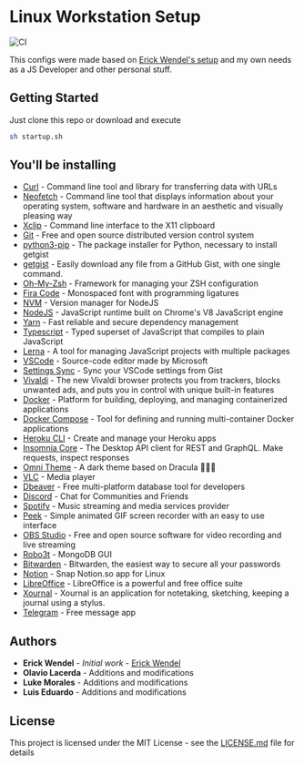 # Linux Workstation Setup

![CI](https://github.com/lukemorales/ubuntu-dev-setup/workflows/CI/badge.svg)

This configs were made based on [Erick Wendel&#39;s setup](https://github.com/ErickWendel/ew-ubuntu-setup) and my own needs as a JS Developer and other personal stuff.

## Getting Started

Just clone this repo or download and execute

```bash
sh startup.sh
```

## You'll be installing

- [Curl](https://curl.haxx.se/) - Command line tool and library for transferring data with URLs
- [Neofetch](https://github.com/dylanaraps/neofetch) - Command line tool that displays information about your operating system, software and hardware in an aesthetic and visually pleasing way
- [Xclip](https://opensource.com/article/19/7/xclip) - Command line interface to the X11 clipboard
- [Git](https://git-scm.com/) - Free and open source distributed version control system
- [python3-pip](https://www.python.org/) - The package installer for Python, necessary to install getgist
- [getgist](https://github.com/cuducos/getgist) - Easily download any file from a GitHub Gist, with one single command.
- [Oh-My-Zsh](https://ohmyz.sh/) - Framework for managing your ZSH configuration
- [Fira Code](https://github.com/tonsky/FiraCode) - Monospaced font with programming ligatures
- [NVM](https://github.com/nvm-sh/nvm) - Version manager for NodeJS
- [NodeJS](https://nodejs.org/en/) - JavaScript runtime built on Chrome's V8 JavaScript engine
- [Yarn](https://classic.yarnpkg.com/en/) - Fast reliable and secure dependency management
- [Typescript](https://www.typescriptlang.org/) - Typed superset of JavaScript that compiles to plain JavaScript
- [Lerna](https://github.com/lerna/lerna) - A tool for managing JavaScript projects with multiple packages
- [VSCode](https://code.visualstudio.com/) - Source-code editor made by Microsoft
- [Settings Sync](https://github.com/shanalikhan/code-settings-sync) - Sync your VSCode settings from Gist
- [Vivaldi](https://vivaldi.com/) - The new Vivaldi browser protects you from trackers, blocks unwanted ads, and puts you in control with unique built-in features
- [Docker](https://www.docker.com/) - Platform for building, deploying, and managing containerized applications
- [Docker Compose](https://docs.docker.com/compose/) - Tool for defining and running multi-container Docker applications
- [Heroku CLI](https://devcenter.heroku.com/categories/command-line) - Create and manage your Heroku apps
- [Insomnia Core](https://insomnia.rest/) - The Desktop API client for REST and GraphQL. Make requests, inspect responses
- [Omni Theme](https://github.com/getomni) - A dark theme based on Dracula 🧛🏻‍♂️
- [VLC](https://www.videolan.org/vlc/) - Media player
- [Dbeaver](https://dbeaver.io) - Free multi-platform database tool for developers
- [Discord](https://discord.com/new) - Chat for Communities and Friends
- [Spotify](https://www.spotify.com/) - Music streaming and media services provider
- [Peek](https://github.com/phw/peek) - Simple animated GIF screen recorder with an easy to use interface
- [OBS Studio](https://obsproject.com/) - Free and open source software for video recording and live streaming
- [Robo3t](https://robomongo.org/) - MongoDB GUI
- [Bitwarden](https://bitwarden.com) - Bitwarden, the easiest way to secure all your passwords
- [Notion](https://www.notion.so/) - Snap Notion.so app for Linux
- [LibreOffice](https://www.libreoffice.org/discover/libreoffice/) - LibreOffice is a powerful and free office suite
- [Xournal](http://xournal.sourceforge.net) - Xournal is an application for notetaking, sketching, keeping a journal using a stylus.
- [Telegram](https://telegram.org) - Free message app

## Authors

- **Erick Wendel** - _Initial work_ - [Erick Wendel](https://github.com/ErickWendel)
- **Olavio Lacerda** - Additions and modifications
- **Luke Morales** - Additions and modifications
- **Luis Eduardo** - Additions and modifications

## License

This project is licensed under the MIT License - see the [LICENSE.md](LICENSE.md) file for details
